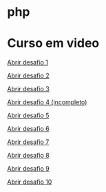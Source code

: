 # php
# Curso em video 
 



<a href="http://localhost/cursophp/php/desafios/d001/" target="_blank" >Abrir desafio 1 </a>

<a href="http://localhost/cursophp/php/desafios/d002/" target="_blank" >Abrir desafio 2 </a>

<a href="http://localhost/cursophp/php/desafios/d003/" target="_blank" >Abrir desafio 3 </a>

<a href="http://localhost/cursophp/php/desafios/d001/" target="_blank" >Abrir desafio 4 (incompleto)</a>

<a href="http://localhost/cursophp/php/desafios/d005/" target="_blank" >Abrir desafio 5</a>

<a href="http://localhost/cursophp/desafios/d006/" target="_blank" >Abrir desafio 6 </a>

<a href="http://localhost/cursophp/desafios/d007/" target="_blank" >Abrir desafio 7 </a>

<a href="http://localhost/cursophp/desafios/d008/" target="_blank" >Abrir desafio 8 </a>

<a href="http://localhost/cursophp/desafios/d009/" target="_blank" >Abrir desafio 9 </a>

<a href="http://localhost/cursophp/desafios/d010/" target="_blank" >Abrir desafio 10 </a>










